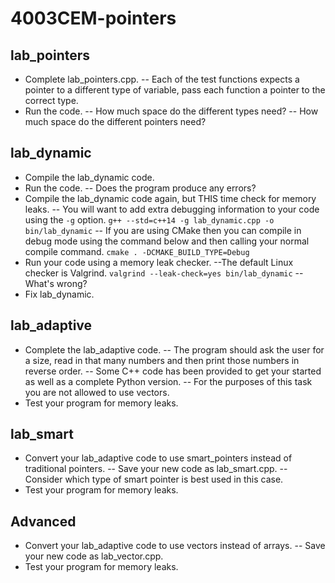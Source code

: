 # 4003CEM-pointers

## lab_pointers
- Complete lab\_pointers.cpp.
-- Each of the test functions expects a pointer to a different type of variable, pass each function a pointer to the correct type.
- Run the code.
-- How much space do the different types need?
-- How much space do the different pointers need?

## lab_dynamic
- Compile the lab\_dynamic code.
- Run the code.
-- Does the program produce any errors?
- Compile the lab\_dynamic code again, but THIS time check for memory leaks.
-- You will want to add extra debugging information to your code using the `-g` option.
    `g++ --std=c++14 -g lab_dynamic.cpp -o bin/lab_dynamic`
-- If you are using CMake then you can compile in debug mode using the command below and then calling your normal compile command.
		`cmake . -DCMAKE_BUILD_TYPE=Debug`
- Run your code using a memory leak checker. 
--The default Linux checker is Valgrind.
    `valgrind --leak-check=yes bin/lab_dynamic`
-- What's wrong?
- Fix lab\_dynamic.

## lab_adaptive
- Complete the lab\_adaptive code.
-- The program should ask the user for a size, read in that many numbers and then print those numbers in reverse order.
-- Some C++ code has been provided to get your started as well as a complete Python version.
-- For the purposes of this task you are not allowed to use vectors.
- Test your program for memory leaks.

## lab_smart
- Convert your lab\_adaptive code to use smart\_pointers instead of traditional pointers.
-- Save your new code as lab_smart.cpp.
-- Consider which type of smart pointer is best used in this case.
- Test your program for memory leaks.

## Advanced
- Convert your lab\_adaptive code to use vectors instead of arrays.
-- Save your new code as lab_vector.cpp.
- Test your program for memory leaks.
